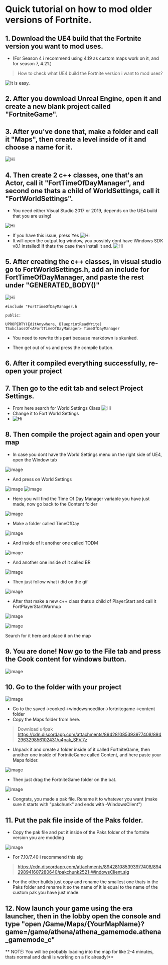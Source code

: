 # Quick tutorial on how to mod older versions of Fortnite.

## 1. Download the UE4 build that the Fortnite version you want to mod uses. 

- (For Season 4 i recommend using 4.19 as custom maps work on it, and for season 7, 4.21.)

> How to check what UE4 build the Fortnite version i want to mod uses?

![It is easy.](https://cdn.discordapp.com/attachments/873974318101565440/894271829957554176/ezgif-3-c813ffde612b.gif "")

## 2. After you download Unreal Engine, open it and create a new blank project called "FortniteGame".

## 3. After you've done that, make a folder and call it "Maps", then create a level inside of it and choose a name for it.
![Hi](https://cdn.discordapp.com/attachments/874274681316864028/894277073173086258/ezgif-3-918f36ef43eb.gif "")

## 4. Then create 2 c++ classes, one that's an Actor, call it "FortTimeOfDayManager", and second one thats a child of WorldSettings, call it "FortWorldSettings".
- You need either Visual Studio 2017 or 2019, depends on the UE4 build that you are using!

![Hi](https://cdn.discordapp.com/attachments/894281085393977408/894281159985471498/ezgif-3-c9251f59b54b.gif "")

- If you have this issue, press Yes
![Hi](https://media.discordapp.net/attachments/874274681316864028/894284910582464512/unknown.png "")
- It will open the output log window, you possibly dont have Windows SDK v8.1 installed! If thats the case then install it and.
![Hi](https://media.discordapp.net/attachments/874274681316864028/894284641392021514/unknown.png "")

## 5. After creating the c++ classes, in visual studio go to FortWorldSettings.h, add an include for FortTimeOfDayManager, and paste the rest under "GENERATED_BODY()"

 ![Hi]( https://media.discordapp.net/attachments/874274681316864028/894286009628520558/ezgif-3-ebc55a794921.gif "")

```#include "FortTimeOfDayManager.h```

``` 
public:

UPROPERTY(EditAnywhere, BlueprintReadWrite)
TSubclassOf<AFortTimeOfDayManager> TimeOfDayManager
```
 - You need to rewrite this part because markdown is skunked.

- Then get out of vs and press the compile button.

## 6. After it compiled everything successfully, re-open your project

## 7. Then go to the edit tab and select Project Settings.
- From here search for World Settings Class
![Hi](https://cdn.discordapp.com/attachments/894281085393977408/894289294242508810/unknown.png "")
- Change it to Fort World Settings
- ![Hi](https://media.discordapp.net/attachments/894281085393977408/894289424668561448/unknown.png?width=1103&height=304 "")

## 8. Then compile the project again and open your map
- In case you dont have the World Settings menu on the right side of UE4, open the Window tab

![image](https://user-images.githubusercontent.com/72986221/135766739-74756250-3d2e-405b-b322-c2019c42454a.png)

- And press on World Settings

![image](https://user-images.githubusercontent.com/72986221/135766748-82763c43-d449-4b79-ba78-988c0a95a692.png)
![image](https://user-images.githubusercontent.com/72986221/135766774-9f235bee-d1ad-4461-aace-de6a403bfa0a.png)

- Here you will find the Time Of Day Manager variable you have just made, now go back to the Content folder

![image](https://user-images.githubusercontent.com/72986221/135766796-b0f64964-a97b-4907-b445-b2a3594bea48.png)
- Make a folder called TimeOfDay

![image](https://user-images.githubusercontent.com/72986221/135766806-0c8bc393-0dd4-48f9-95b2-bd71f3baebc7.png)
- And inside of it another one called TODM

![image](https://user-images.githubusercontent.com/72986221/135766811-10005f7f-65a1-43c0-8d88-77dde746182c.png)
- And another one inside of it called BR

![image](https://user-images.githubusercontent.com/72986221/135766818-fc6bb3a5-7e62-48e9-98e5-8dfba08ecf4b.png)

- Then just follow what i did on the gif

![image](https://cdn.discordapp.com/attachments/894281085393977408/894294585872875540/ezgif-2-d1035d703103.gif)

- After that make a new c++ class thats a child of PlayerStart and call it FortPlayerStartWarmup

![image](https://user-images.githubusercontent.com/72986221/135767066-750487ba-51be-4f92-92c5-d5ce7df2b5a3.png)

![image](https://user-images.githubusercontent.com/72986221/135767105-b597d8ac-4a91-4442-82e5-9e5b217632f5.png)

Search for it here and place it on the map 

## 9. You are done! Now go to the File tab and press the Cook content for windows button.

![image](https://user-images.githubusercontent.com/72986221/135767386-70b085e4-c42f-469f-8ea1-8acb7242851f.png)


## 10. Go to the folder with your project

![image](https://user-images.githubusercontent.com/72986221/135767509-283110b9-da11-4ab7-9b71-4c3a6fd7c781.png)

- Go to the saved->cooked->windowsnoeditor->fortnitegame->content folder
- Copy the Maps folder from here.
> Download u4pak https://cdn.discordapp.com/attachments/894281085393977408/894296329856102431/u4pak_SFV.7z
- Unpack it and create a folder inside of it called FortniteGame, then another one inside of FortniteGame called Content, and here paste your Maps folder.

![image](https://user-images.githubusercontent.com/72986221/135767761-45142c84-8517-4eed-a692-ce826d213d05.png)

- Then just drag the FortniteGame folder on the bat.

![image](https://user-images.githubusercontent.com/72986221/135767774-800e5657-50e7-43bd-a01e-985493f3b290.png)

- Congrats, you made a pak file. Rename it to whatever you want (make sure it starts with "pakchunk" and ends with -WindowsClient")

## 11. Put the pak file inside of the Paks folder.
- Copy the pak file and put it inside of the Paks folder of the fortnite version you are modding

![image](https://user-images.githubusercontent.com/72986221/135767841-f90697f8-db11-41dd-96c4-ae4290090afd.png)

- For 7.10/7.40 i recommend this sig
> https://cdn.discordapp.com/attachments/894281085393977408/894298941607280640/pakchunk2521-WindowsClient.sig
- For the other builds just copy and rename the smallest one thats in the Paks folder and rename it so the name of it is equal to the name of the custom pak you have just made.

## 12. Now launch your game using the era launcher, then in the lobby open the console and type "open /Game/Maps/{YourMapName}?game=/game/athena/athena_gamemode.athena_gamemode_c"

** NOTE: You will be probably loading into the map for like 2-4 minutes, thats normal and danii is working on a fix already!**
